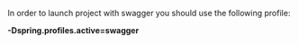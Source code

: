 <p>In order to launch project with swagger you should use the following profile: </p>
<b>-Dspring.profiles.active=swagger</b>